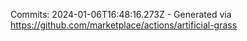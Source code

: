 Commits: 2024-01-06T16:48:16.273Z - Generated via https://github.com/marketplace/actions/artificial-grass
<br>
